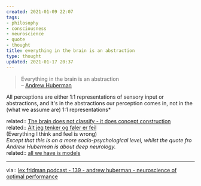 ```yaml
---
created: 2021-01-09 22:07
tags:
- philosophy
- consciousness
- neuroscience
- quote
- thought
title: everything in the brain is an abstraction
type: thought
updated: 2021-01-17 20:37
---
```

   
>Everything in the brain is an abstraction   
>– [Andrew Huberman](./Andrew%20Huberman.md)   
   
All perceptions are either 1:1 representations of sensory input or abstractions, and it's in the abstractions our perception comes in, not in the (what we assume are) 1:1 representations*   
   
related:: [The brain does not classify - it does concept construction](./The%20brain%20does%20not%20classify%20-%20it%20does%20concept%20construction.md)   
related:: [Alt jeg tenker og føler er feil](/not_created.md)   
(Everything I think and feel is wrong)     
*Except that this is on a more socio-psychological level, whilst the quote fro Andrew Huberman is about deep neurology.*   
related:: [all we have is models](/not_created.md)   
   
   
---   
via:: [lex fridman podcast - 139 - andrew huberman - neuroscience of optimal performance](/not_created.md)
